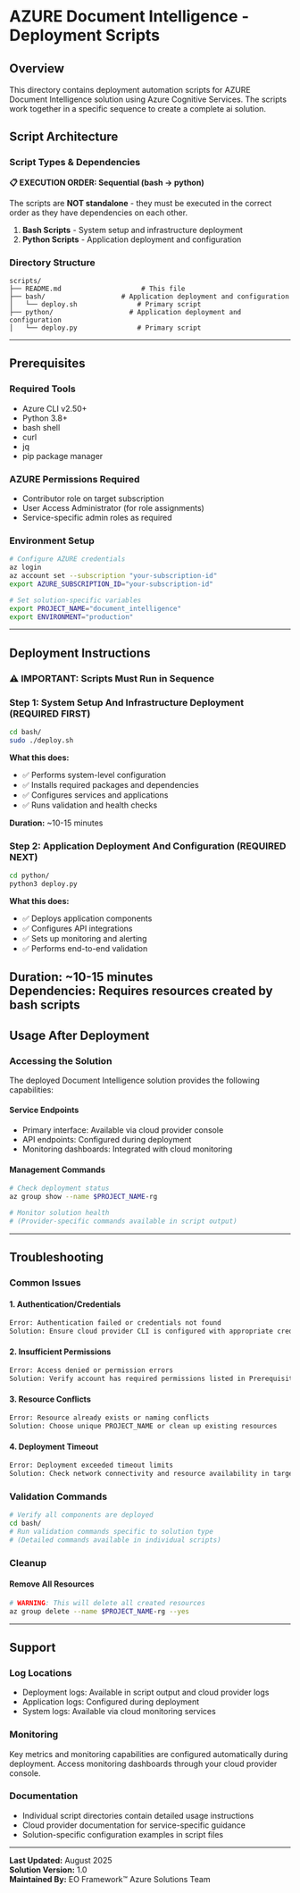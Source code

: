 # AZURE Document Intelligence - Deployment Scripts

## Overview

This directory contains deployment automation scripts for AZURE Document Intelligence solution using Azure Cognitive Services. The scripts work together in a specific sequence to create a complete ai solution.

## Script Architecture

### Script Types & Dependencies

**📋 EXECUTION ORDER: Sequential (bash → python)**

The scripts are **NOT standalone** - they must be executed in the correct order as they have dependencies on each other.

1. **Bash Scripts** - System setup and infrastructure deployment
2. **Python Scripts** - Application deployment and configuration

### Directory Structure

```
scripts/
├── README.md                    # This file
├── bash/                   # Application deployment and configuration
│   └── deploy.sh               # Primary script
├── python/                   # Application deployment and configuration
│   └── deploy.py               # Primary script
```

---

## Prerequisites

### Required Tools
- Azure CLI v2.50+
- Python 3.8+
- bash shell
- curl
- jq
- pip package manager

### AZURE Permissions Required
- Contributor role on target subscription
- User Access Administrator (for role assignments)  
- Service-specific admin roles as required

### Environment Setup
```bash
# Configure AZURE credentials
az login
az account set --subscription "your-subscription-id"
export AZURE_SUBSCRIPTION_ID="your-subscription-id"

# Set solution-specific variables
export PROJECT_NAME="document_intelligence"
export ENVIRONMENT="production"
```

---

## Deployment Instructions

### ⚠️ IMPORTANT: Scripts Must Run in Sequence

### Step 1: System Setup And Infrastructure Deployment (REQUIRED FIRST)

```bash
cd bash/
sudo ./deploy.sh
```

**What this does:**
- ✅ Performs system-level configuration
- ✅ Installs required packages and dependencies
- ✅ Configures services and applications
- ✅ Runs validation and health checks

**Duration:** ~10-15 minutes
### Step 2: Application Deployment And Configuration (REQUIRED NEXT)

```bash
cd python/
python3 deploy.py
```

**What this does:**
- ✅ Deploys application components
- ✅ Configures API integrations
- ✅ Sets up monitoring and alerting
- ✅ Performs end-to-end validation

**Duration:** ~10-15 minutes  
**Dependencies:** Requires resources created by bash scripts
---

## Usage After Deployment

### Accessing the Solution

The deployed Document Intelligence solution provides the following capabilities:

#### Service Endpoints
- Primary interface: Available via cloud provider console
- API endpoints: Configured during deployment
- Monitoring dashboards: Integrated with cloud monitoring

#### Management Commands
```bash
# Check deployment status
az group show --name $PROJECT_NAME-rg

# Monitor solution health
# (Provider-specific commands available in script output)
```

---

## Troubleshooting

### Common Issues

#### 1. Authentication/Credentials
```bash
Error: Authentication failed or credentials not found
Solution: Ensure cloud provider CLI is configured with appropriate credentials
```

#### 2. Insufficient Permissions  
```bash
Error: Access denied or permission errors
Solution: Verify account has required permissions listed in Prerequisites
```

#### 3. Resource Conflicts
```bash
Error: Resource already exists or naming conflicts
Solution: Choose unique PROJECT_NAME or clean up existing resources
```

#### 4. Deployment Timeout
```bash
Error: Deployment exceeded timeout limits
Solution: Check network connectivity and resource availability in target region
```

### Validation Commands

```bash
# Verify all components are deployed
cd bash/
# Run validation commands specific to solution type
# (Detailed commands available in individual scripts)
```

### Cleanup

#### Remove All Resources
```bash
# WARNING: This will delete all created resources
az group delete --name $PROJECT_NAME-rg --yes
```

---

## Support

### Log Locations
- Deployment logs: Available in script output and cloud provider logs
- Application logs: Configured during deployment
- System logs: Available via cloud monitoring services

### Monitoring
Key metrics and monitoring capabilities are configured automatically during deployment. Access monitoring dashboards through your cloud provider console.

### Documentation
- Individual script directories contain detailed usage instructions
- Cloud provider documentation for service-specific guidance
- Solution-specific configuration examples in script files

---

**Last Updated:** August 2025  
**Solution Version:** 1.0  
**Maintained By:** EO Framework™ Azure Solutions Team